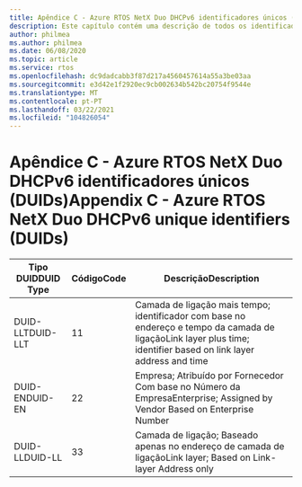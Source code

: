 ```yaml
---
title: Apêndice C - Azure RTOS NetX Duo DHCPv6 identificadores únicos (DUIDs)
description: Este capítulo contém uma descrição de todos os identificadores exclusivos NetX Duo DHCPv6 (DUIDs)
author: philmea
ms.author: philmea
ms.date: 06/08/2020
ms.topic: article
ms.service: rtos
ms.openlocfilehash: dc9dadcabb3f87d217a4560457614a55a3be03aa
ms.sourcegitcommit: e3d42e1f2920ec9cb002634b542bc20754f9544e
ms.translationtype: MT
ms.contentlocale: pt-PT
ms.lasthandoff: 03/22/2021
ms.locfileid: "104826054"
---
```

# <a name="appendix-c---azure-rtos-netx-duo-dhcpv6-unique-identifiers-duids"></a><span data-ttu-id="682fd-103">Apêndice C - Azure RTOS NetX Duo DHCPv6 identificadores únicos (DUIDs)</span><span class="sxs-lookup"><span data-stu-id="682fd-103">Appendix C - Azure RTOS NetX Duo DHCPv6 unique identifiers (DUIDs)</span></span>

| <span data-ttu-id="682fd-104">Tipo DUID</span><span class="sxs-lookup"><span data-stu-id="682fd-104">DUID Type</span></span>              | <span data-ttu-id="682fd-105">Código</span><span class="sxs-lookup"><span data-stu-id="682fd-105">Code</span></span>            | <span data-ttu-id="682fd-106">Descrição</span><span class="sxs-lookup"><span data-stu-id="682fd-106">Description</span></span> |
| ------------------- | ------------------- | --------------- |
| <span data-ttu-id="682fd-107">DUID-LLT</span><span class="sxs-lookup"><span data-stu-id="682fd-107">DUID-LLT</span></span> | <span data-ttu-id="682fd-108">1</span><span class="sxs-lookup"><span data-stu-id="682fd-108">1</span></span> | <span data-ttu-id="682fd-109">Camada de ligação mais tempo; identificador com base no endereço e tempo da camada de ligação</span><span class="sxs-lookup"><span data-stu-id="682fd-109">Link layer plus time; identifier based on link layer address and time</span></span> |
| <span data-ttu-id="682fd-110">DUID-EN</span><span class="sxs-lookup"><span data-stu-id="682fd-110">DUID-EN</span></span> | <span data-ttu-id="682fd-111">2</span><span class="sxs-lookup"><span data-stu-id="682fd-111">2</span></span> | <span data-ttu-id="682fd-112">Empresa; Atribuído por Fornecedor Com base no Número da Empresa</span><span class="sxs-lookup"><span data-stu-id="682fd-112">Enterprise; Assigned by Vendor Based on Enterprise Number</span></span> |
| <span data-ttu-id="682fd-113">DUID-LL</span><span class="sxs-lookup"><span data-stu-id="682fd-113">DUID-LL</span></span> | <span data-ttu-id="682fd-114">3</span><span class="sxs-lookup"><span data-stu-id="682fd-114">3</span></span> | <span data-ttu-id="682fd-115">Camada de ligação; Baseado apenas no endereço de camada de ligação</span><span class="sxs-lookup"><span data-stu-id="682fd-115">Link layer; Based on Link-layer Address only</span></span>| 